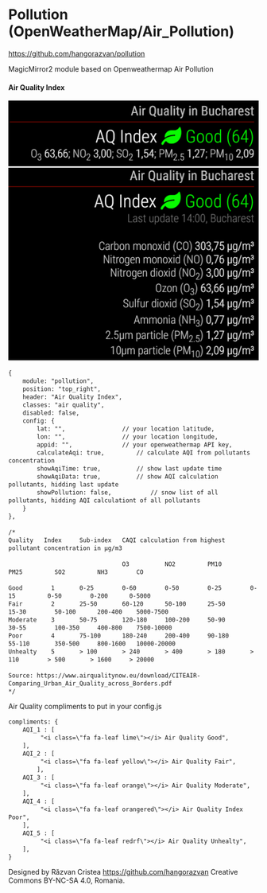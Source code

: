 # Pollution (OpenWeatherMap/Air_Pollution)

https://github.com/hangorazvan/pollution

MagicMirror2 module based on Openweathermap Air Pollution

#### Air Quality Index

<img src=https://github.com/hangorazvan/pollution/blob/master/aqi_c.png>
<img src=https://github.com/hangorazvan/pollution/blob/master/aqi.png>

	{
		module: "pollution",
		position: "top_right",
		header: "Air Quality Index",
		classes: "air quality",
		disabled: false,
		config: {
			lat: "",				// your location latitude,
			lon: "",				// your location longitude,
			appid: "",				// your openweathermap API key,
			calculateAqi: true,			// calculate AQI from pollutants concentration
			showAqiTime: true,			// show last update time
			showAqiData: true,			// show AQI calculation pollutants, hidding last update
			showPollution: false,			// snow list of all pollutants, hidding AQI calculationt of all pollutants
		}
	},

	/*
	Quality   Index     Sub-index   CAQI calculation from highest pollutant concentration in μg/m3

	                                O3          NO2         PM10        PM25         SO2         NH3        CO

	Good        1       0-25        0-60        0-50        0-25        0-15         0-50        0-200      0-5000
	Fair        2       25-50       60-120      50-100      25-50       15-30        50-100      200-400    5000-7500
	Moderate    3       50-75       120-180     100-200     50-90       30-55        100-350     400-800    7500-10000
	Poor        4       75-100      180-240     200-400     90-180      55-110       350-500     800-1600   10000-20000
	Unhealty    5       > 100       > 240       > 400       > 180       > 110        > 500       > 1600     > 20000

	Source: https://www.airqualitynow.eu/download/CITEAIR-Comparing_Urban_Air_Quality_across_Borders.pdf
	*/

Air Quality compliments to put in your config.js

	compliments: {
		AQI_1 : [
			 "<i class=\"fa fa-leaf lime\"></i> Air Quality Good",
		],
		AQI_2 : [
			 "<i class=\"fa fa-leaf yellow\"></i> Air Quality Fair",
			],
		AQI_3 : [
			 "<i class=\"fa fa-leaf orange\"></i> Air Quality Moderate",
		],
		AQI_4 : [
			 "<i class=\"fa fa-leaf orangered\"></i> Air Quality Index Poor",
		],
		AQI_5 : [
			 "<i class=\"fa fa-leaf redrf\"></i> Air Quality Unhealty",
		],			
	}

Designed by Răzvan Cristea
https://github.com/hangorazvan
Creative Commons BY-NC-SA 4.0, Romania.

